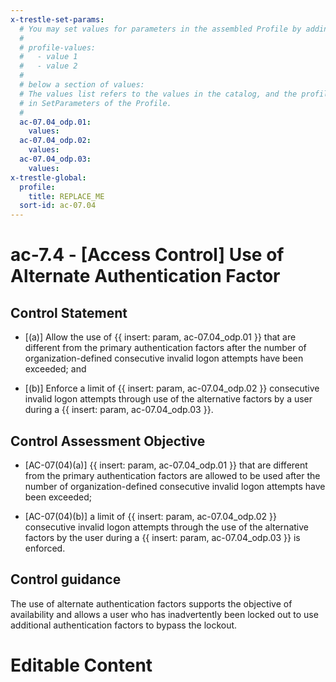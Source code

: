 ```yaml
---
x-trestle-set-params:
  # You may set values for parameters in the assembled Profile by adding
  #
  # profile-values:
  #   - value 1
  #   - value 2
  #
  # below a section of values:
  # The values list refers to the values in the catalog, and the profile-values represent values
  # in SetParameters of the Profile.
  #
  ac-07.04_odp.01:
    values:
  ac-07.04_odp.02:
    values:
  ac-07.04_odp.03:
    values:
x-trestle-global:
  profile:
    title: REPLACE_ME
  sort-id: ac-07.04
---
```


# ac-7.4 - \[Access Control\] Use of Alternate Authentication Factor

## Control Statement

- \[(a)\] Allow the use of {{ insert: param, ac-07.04_odp.01 }} that are different from the primary authentication factors after the number of organization-defined consecutive invalid logon attempts have been exceeded; and

- \[(b)\] Enforce a limit of {{ insert: param, ac-07.04_odp.02 }} consecutive invalid logon attempts through use of the alternative factors by a user during a {{ insert: param, ac-07.04_odp.03 }}.

## Control Assessment Objective

- \[AC-07(04)(a)\] {{ insert: param, ac-07.04_odp.01 }} that are different from the primary authentication factors are allowed to be used after the number of organization-defined consecutive invalid logon attempts have been exceeded;

- \[AC-07(04)(b)\] a limit of {{ insert: param, ac-07.04_odp.02 }} consecutive invalid logon attempts through the use of the alternative factors by the user during a {{ insert: param, ac-07.04_odp.03 }} is enforced.

## Control guidance

The use of alternate authentication factors supports the objective of availability and allows a user who has inadvertently been locked out to use additional authentication factors to bypass the lockout.

# Editable Content

<!-- Make additions and edits below -->
<!-- The above represents the contents of the control as received by the profile, prior to additions. -->
<!-- If the profile makes additions to the control, they will appear below. -->
<!-- The above markdown may not be edited but you may edit the content below, and/or introduce new additions to be made by the profile. -->
<!-- If there is a yaml header at the top, parameter values may be edited. Use --set-parameters to incorporate the changes during assembly. -->
<!-- The content here will then replace what is in the profile for this control, after running profile-assemble. -->
<!-- The current profile has no added parts for this control, but you may add new ones here. -->
<!-- Each addition must have a heading either of the form ## Control my_addition_name -->
<!-- or ## Part a. (where the a. refers to one of the control statement labels.) -->
<!-- "## Control" parts are new parts added after the statement part. -->
<!-- "## Part" parts are new parts added into the top-level statement part with that label. -->
<!-- Subparts may be added with nested hash levels of the form ### My Subpart Name -->
<!-- underneath the parent ## Control or ## Part being added -->
<!-- See https://ibm.github.io/compliance-trestle/tutorials/ssp_profile_catalog_authoring/ssp_profile_catalog_authoring for guidance. -->
